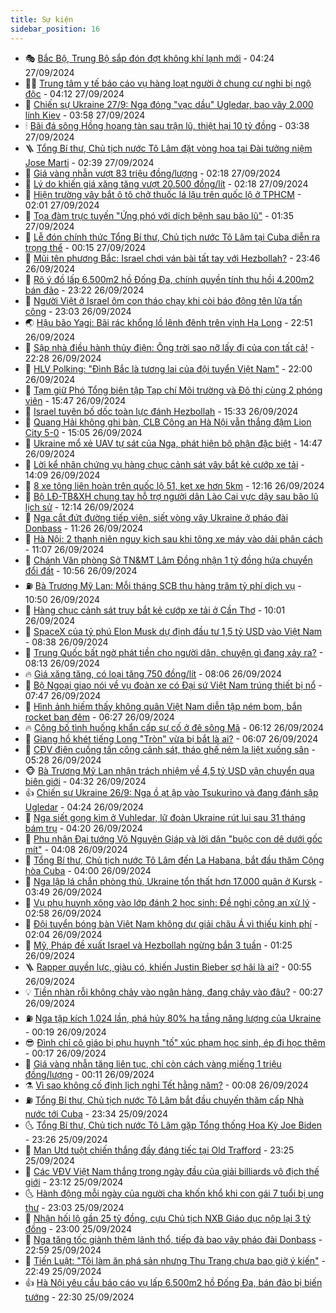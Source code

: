 ```yaml
---
title: Sự kiện
sidebar_position: 16
---
```


<!-- dantri-su-kien:START -->
- 🎭 [Bắc Bộ, Trung Bộ sắp đón đợt không khí lạnh mới](https://dantri.com.vn/xa-hoi/bac-bo-trung-bo-sap-don-dot-khong-khi-lanh-moi-20240927111102521.htm) - 04:24 27/09/2024
- 👨‍🏫 [Trung tâm y tế báo cáo vụ hàng loạt người ở chung cư nghi bị ngộ độc](https://dantri.com.vn/suc-khoe/trung-tam-y-te-bao-cao-vu-hang-loat-nguoi-o-chung-cu-nghi-bi-ngo-doc-20240926224715147.htm) - 04:12 27/09/2024
- 🌮 [Chiến sự Ukraine 27/9: Nga đóng &quot;vạc dầu&quot; Ugledar, bao vây 2.000 lính Kiev](https://dantri.com.vn/the-gioi/chien-su-ukraine-279-nga-dong-vac-dau-ugledar-bao-vay-2000-linh-kiev-20240927104956360.htm) - 03:58 27/09/2024
- 🕯 [Bãi đá sông Hồng hoang tàn sau trận lũ, thiệt hại 10 tỷ đồng](https://dantri.com.vn/du-lich/bai-da-song-hong-hoang-tan-sau-tran-lu-thiet-hai-10-ty-dong-20240927103209573.htm) - 03:38 27/09/2024
- 🪜 [Tổng Bí thư, Chủ tịch nước Tô Lâm đặt vòng hoa tại Đài tưởng niệm Jose Marti](https://dantri.com.vn/xa-hoi/tong-bi-thu-chu-tich-nuoc-to-lam-dat-vong-hoa-tai-dai-tuong-niem-jose-marti-20240927093858612.htm) - 02:39 27/09/2024
- 🐘 [Giá vàng nhẫn vượt 83 triệu đồng/lượng](https://dantri.com.vn/kinh-doanh/gia-vang-nhan-vuot-83-trieu-dongluong-20240927072100437.htm) - 02:18 27/09/2024
- 🤔 [Lý do khiến giá xăng tăng vượt 20.500 đồng/lít](https://dantri.com.vn/kinh-doanh/ly-do-khien-gia-xang-tang-vuot-20500-donglit-20240927085734162.htm) - 02:18 27/09/2024
- 🧠 [Hiện trường vây bắt ô tô chở thuốc lá lậu trên quốc lộ ở TPHCM](https://dantri.com.vn/phap-luat/hien-truong-vay-bat-o-to-cho-thuoc-la-lau-tren-quoc-lo-o-tphcm-20240927085022716.htm) - 02:01 27/09/2024
- 📝 [Tọa đàm trực tuyến &quot;Ứng phó với dịch bệnh sau bão lũ&quot;](https://dantri.com.vn/suc-khoe/toa-dam-truc-tuyen-ung-pho-voi-dich-benh-sau-bao-lu-20240926200846618.htm) - 01:35 27/09/2024
- 🦏 [Lễ đón chính thức Tổng Bí thư, Chủ tịch nước Tô Lâm tại Cuba diễn ra trọng thể](https://dantri.com.vn/xa-hoi/le-don-chinh-thuc-tong-bi-thu-chu-tich-nuoc-to-lam-tai-cuba-dien-ra-trong-the-20240927071455628.htm) - 00:15 27/09/2024
- 🥰 [Mũi tên phương Bắc: Israel chơi ván bài tất tay với Hezbollah?](https://dantri.com.vn/the-gioi/mui-ten-phuong-bac-israel-choi-van-bai-tat-tay-voi-hezbollah-20240925225109756.htm) - 23:46 26/09/2024
- 🤗 [Rõ ý đồ lấp 6.500m2 hồ Đống Đa, chính quyền tính thu hồi 4.200m2 bán đảo](https://dantri.com.vn/xa-hoi/ro-y-do-lap-6500m2-ho-dong-da-chinh-quyen-tinh-thu-hoi-4200m2-ban-dao-20240927002111315.htm) - 23:22 26/09/2024
- 🌈 [Người Việt ở Israel ôm con tháo chạy khi còi báo động tên lửa tấn công](https://dantri.com.vn/doi-song/nguoi-viet-o-israel-om-con-thao-chay-khi-coi-bao-dong-ten-lua-tan-cong-20240926165752827.htm) - 23:03 26/09/2024
- 🌏 [Hậu bão Yagi: Bãi rác khổng lồ lênh đênh trên vịnh Hạ Long](https://dantri.com.vn/xa-hoi/hau-bao-yagi-bai-rac-khong-lo-lenh-denh-tren-vinh-ha-long-20240925191646950.htm) - 22:51 26/09/2024
- 💄 [Sập nhà điều hành thủy điện: Ông trời sao nỡ lấy đi của con tất cả!](https://dantri.com.vn/tam-long-nhan-ai/sap-nha-dieu-hanh-thuy-dien-ong-troi-sao-no-lay-di-cua-con-tat-ca-20240926184412595.htm) - 22:28 26/09/2024
- 👺 [HLV Polking: &quot;Đình Bắc là tương lai của đội tuyển Việt Nam&quot;](https://dantri.com.vn/the-thao/hlv-polking-dinh-bac-la-tuong-lai-cua-doi-tuyen-viet-nam-20240926224127779.htm) - 22:00 26/09/2024
- 👹 [Tạm giữ Phó Tổng biên tập Tạp chí Môi trường và Đô thị cùng 2 phóng viên](https://dantri.com.vn/phap-luat/tam-giu-pho-tong-bien-tap-tap-chi-moi-truong-va-do-thi-cung-2-phong-vien-20240926223658672.htm) - 15:47 26/09/2024
- 🌊 [Israel tuyên bố dốc toàn lực đánh Hezbollah](https://dantri.com.vn/the-gioi/israel-tuyen-bo-doc-toan-luc-danh-hezbollah-20240926222131905.htm) - 15:33 26/09/2024
- 🤠 [Quang Hải không ghi bàn, CLB Công an Hà Nội vẫn thắng đậm Lion City 5-0](https://dantri.com.vn/the-thao/quang-hai-khong-ghi-ban-clb-cong-an-ha-noi-van-thang-dam-lion-city-5-0-20240926220505486.htm) - 15:05 26/09/2024
- 🎊 [Ukraine mổ xẻ UAV tự sát của Nga, phát hiện bộ phận đặc biệt](https://dantri.com.vn/the-gioi/ukraine-mo-xe-uav-tu-sat-cua-nga-phat-hien-bo-phan-dac-biet-20240926214506873.htm) - 14:47 26/09/2024
- 🐘 [Lời kể nhân chứng vụ hàng chục cảnh sát vây bắt kẻ cướp xe tải](https://dantri.com.vn/xa-hoi/loi-ke-nhan-chung-vu-hang-chuc-canh-sat-vay-bat-ke-cuop-xe-tai-20240926194924537.htm) - 14:09 26/09/2024
- 💂 [8 xe tông liên hoàn trên quốc lộ 51, kẹt xe hơn 5km](https://dantri.com.vn/xa-hoi/8-xe-tong-lien-hoan-tren-quoc-lo-51-ket-xe-hon-5km-20240926190429058.htm) - 12:16 26/09/2024
- 👹 [Bộ LĐ-TB&amp;XH chung tay hỗ trợ người dân Lào Cai vực dậy sau bão lũ lịch sử](https://dantri.com.vn/an-sinh/bo-ld-tbxh-chung-tay-ho-tro-nguoi-dan-lao-cai-vuc-day-sau-bao-lu-lich-su-20240926183023023.htm) - 12:14 26/09/2024
- 🦒 [Nga cắt đứt đường tiếp viện, siết vòng vây Ukraine ở pháo đài Donbass](https://dantri.com.vn/the-gioi/nga-cat-dut-duong-tiep-vien-siet-vong-vay-ukraine-o-phao-dai-donbass-20240926171104559.htm) - 11:26 26/09/2024
- 🗽 [Hà Nội: 2 thanh niên nguy kịch sau khi tông xe máy vào dải phân cách](https://dantri.com.vn/xa-hoi/ha-noi-2-thanh-nien-nguy-kich-sau-khi-tong-xe-may-vao-dai-phan-cach-20240926175827330.htm) - 11:07 26/09/2024
- 💄 [Chánh Văn phòng Sở TN&amp;MT Lâm Đồng nhận 1 tỷ đồng hứa chuyển đổi đất](https://dantri.com.vn/phap-luat/chanh-van-phong-so-tnmt-lam-dong-nhan-1-ty-dong-hua-chuyen-doi-dat-20240926172925654.htm) - 10:56 26/09/2024
- ⛽️ [Bà Trương Mỹ Lan: Mỗi tháng SCB thu hàng trăm tỷ phí dịch vụ](https://dantri.com.vn/phap-luat/ba-truong-my-lan-moi-thang-scb-thu-hang-tram-ty-phi-dich-vu-20240926165205796.htm) - 10:50 26/09/2024
- 🥷 [Hàng chục cảnh sát truy bắt kẻ cướp xe tải ở Cần Thơ](https://dantri.com.vn/phap-luat/hang-chuc-canh-sat-truy-bat-ke-cuop-xe-tai-o-can-tho-20240926164131226.htm) - 10:01 26/09/2024
- 🤖 [SpaceX của tỷ phú Elon Musk dự định đầu tư 1,5 tỷ USD vào Việt Nam](https://dantri.com.vn/kinh-doanh/spacex-cua-ty-phu-elon-musk-du-dinh-dau-tu-15-ty-usd-vao-viet-nam-20240926123843363.htm) - 08:38 26/09/2024
- 🌊 [Trung Quốc bất ngờ phát tiền cho người dân, chuyện gì đang xảy ra?](https://dantri.com.vn/kinh-doanh/trung-quoc-bat-ngo-phat-tien-cho-nguoi-dan-chuyen-gi-dang-xay-ra-20240926140606775.htm) - 08:13 26/09/2024
- 🔥 [Giá xăng tăng, có loại tăng 750 đồng/lít](https://dantri.com.vn/kinh-doanh/gia-xang-tang-co-loai-tang-750-donglit-20240926140917060.htm) - 08:06 26/09/2024
- 🦏 [Bộ Ngoại giao nói về vụ đoàn xe có Đại sứ Việt Nam trúng thiết bị nổ](https://dantri.com.vn/xa-hoi/bo-ngoai-giao-noi-ve-vu-doan-xe-co-dai-su-viet-nam-trung-thiet-bi-no-20240926143529012.htm) - 07:47 26/09/2024
- 🐘 [Hình ảnh hiếm thấy không quân Việt Nam diễn tập ném bom, bắn rocket ban đêm](https://dantri.com.vn/xa-hoi/hinh-anh-hiem-thay-khong-quan-viet-nam-dien-tap-nem-bom-ban-rocket-ban-dem-20240926091928938.htm) - 06:27 26/09/2024
- 🔥 [Công bố tình huống khẩn cấp sự cố ở đê sông Mã](https://dantri.com.vn/xa-hoi/cong-bo-tinh-huong-khan-cap-su-co-o-de-song-ma-20240926122713640.htm) - 06:12 26/09/2024
- 💼 [Giang hồ khét tiếng Long &quot;Tròn&quot; vừa bị bắt là ai?](https://dantri.com.vn/phap-luat/giang-ho-khet-tieng-long-tron-vua-bi-bat-la-ai-20240926123408437.htm) - 06:07 26/09/2024
- 🚀 [CĐV điên cuồng tấn công cảnh sát, tháo ghế ném la liệt xuống sân](https://dantri.com.vn/the-thao/cdv-dien-cuong-tan-cong-canh-sat-thao-ghe-nem-la-liet-xuong-san-20240926122816864.htm) - 05:28 26/09/2024
- 🐵 [Bà Trương Mỹ Lan nhận trách nhiệm về 4,5 tỷ USD vận chuyển qua biên giới](https://dantri.com.vn/phap-luat/ba-truong-my-lan-nhan-trach-nhiem-ve-45-ty-usd-van-chuyen-qua-bien-gioi-20240926111309446.htm) - 04:32 26/09/2024
- 👍 [Chiến sự Ukraine 26/9: Nga ồ ạt ập vào Tsukurino và đang đánh sập Ugledar](https://dantri.com.vn/the-gioi/chien-su-ukraine-269-nga-o-at-ap-vao-tsukurino-va-dang-danh-sap-ugledar-20240926094617830.htm) - 04:24 26/09/2024
- 🚦 [Nga siết gọng kìm ở Vuhledar, lữ đoàn Ukraine rút lui sau 31 tháng bám trụ](https://dantri.com.vn/the-gioi/nga-siet-gong-kim-o-vuhledar-lu-doan-ukraine-rut-lui-sau-31-thang-bam-tru-20240926110956198.htm) - 04:20 26/09/2024
- 🥸 [Phu nhân Đại tướng Võ Nguyên Giáp và lời dặn &quot;buộc con dê dưới gốc mít&quot;](https://dantri.com.vn/xa-hoi/phu-nhan-dai-tuong-vo-nguyen-giap-va-loi-dan-buoc-con-de-duoi-goc-mit-20240925165735297.htm) - 04:08 26/09/2024
- 🥷 [Tổng Bí thư, Chủ tịch nước Tô Lâm đến La Habana, bắt đầu thăm Cộng hòa Cuba](https://dantri.com.vn/xa-hoi/tong-bi-thu-chu-tich-nuoc-to-lam-den-la-habana-bat-dau-tham-cong-hoa-cuba-20240926110032520.htm) - 04:00 26/09/2024
- 🤡 [Nga lập lá chắn phòng thủ, Ukraine tổn thất hơn 17.000 quân ở Kursk](https://dantri.com.vn/the-gioi/nga-lap-la-chan-phong-thu-ukraine-ton-that-hon-17000-quan-o-kursk-20240926080833592.htm) - 03:49 26/09/2024
- 🥳 [Vụ phụ huynh xông vào lớp đánh 2 học sinh: Đề nghị công an xử lý](https://dantri.com.vn/giao-duc/vu-phu-huynh-xong-vao-lop-danh-2-hoc-sinh-de-nghi-cong-an-xu-ly-20240926090514769.htm) - 02:58 26/09/2024
- 🤩 [Đội tuyển bóng bàn Việt Nam không dự giải châu Á vì thiếu kinh phí](https://dantri.com.vn/the-thao/doi-tuyen-bong-ban-viet-nam-khong-du-giai-chau-a-vi-thieu-kinh-phi-20240926002409497.htm) - 02:04 26/09/2024
- 🎡 [Mỹ, Pháp đề xuất Israel và Hezbollah ngừng bắn 3 tuần](https://dantri.com.vn/the-gioi/my-phap-de-xuat-israel-va-hezbollah-ngung-ban-3-tuan-20240926082430123.htm) - 01:25 26/09/2024
- 🪜 [Rapper quyền lực, giàu có, khiến Justin Bieber sợ hãi là ai?](https://dantri.com.vn/giai-tri/rapper-quyen-luc-giau-co-khien-justin-bieber-so-hai-la-ai-20240925231224338.htm) - 00:55 26/09/2024
- 💡 [Tiền nhàn rỗi không chảy vào ngân hàng, đang chảy vào đâu?](https://dantri.com.vn/kinh-doanh/tien-nhan-roi-khong-chay-vao-ngan-hang-dang-chay-vao-dau-20240925145913144.htm) - 00:27 26/09/2024
- ⛽️ [Nga tập kích 1.024 lần, phá hủy 80% hạ tầng năng lượng của Ukraine](https://dantri.com.vn/the-gioi/nga-tap-kich-1024-lan-pha-huy-80-ha-tang-nang-luong-cua-ukraine-20240926070311134.htm) - 00:19 26/09/2024
- 😎 [Đình chỉ cô giáo bị phụ huynh &quot;tố&quot; xúc phạm học sinh, ép đi học thêm](https://dantri.com.vn/giao-duc/dinh-chi-co-giao-bi-phu-huynh-to-xuc-pham-hoc-sinh-ep-di-hoc-them-20240926070425238.htm) - 00:17 26/09/2024
- 🗽 [Giá vàng nhẫn tăng liên tục, chỉ còn cách vàng miếng 1 triệu đồng/lượng](https://dantri.com.vn/kinh-doanh/gia-vang-nhan-tang-lien-tuc-chi-con-cach-vang-mieng-1-trieu-dongluong-20240925224341226.htm) - 00:11 26/09/2024
- ⚗️ [Vì sao không cố định lịch nghỉ Tết hằng năm?](https://dantri.com.vn/lao-dong-viec-lam/vi-sao-khong-co-dinh-lich-nghi-tet-hang-nam-20240926065628547.htm) - 00:08 26/09/2024
- ⛽️ [Tổng Bí thư, Chủ tịch nước Tô Lâm bắt đầu chuyến thăm cấp Nhà nước tới Cuba](https://dantri.com.vn/xa-hoi/tong-bi-thu-chu-tich-nuoc-to-lam-bat-dau-chuyen-tham-cap-nha-nuoc-toi-cuba-20240926063346126.htm) - 23:34 25/09/2024
- 🌜 [Tổng Bí thư, Chủ tịch nước Tô Lâm gặp Tổng thống Hoa Kỳ Joe Biden](https://dantri.com.vn/xa-hoi/tong-bi-thu-chu-tich-nuoc-to-lam-gap-tong-thong-hoa-ky-joe-biden-20240926062522931.htm) - 23:26 25/09/2024
- 🦩 [Man Utd tuột chiến thắng đầy đáng tiếc tại Old Trafford](https://dantri.com.vn/the-thao/man-utd-tuot-chien-thang-day-dang-tiec-tai-old-trafford-20240926062118584.htm) - 23:25 25/09/2024
- 🦒 [Các VĐV Việt Nam thắng trong ngày đầu của giải billiards vô địch thế giới](https://dantri.com.vn/the-thao/cac-vdv-viet-nam-thang-trong-ngay-dau-cua-giai-billiards-vo-dich-the-gioi-20240925225435970.htm) - 23:12 25/09/2024
- 🌜 [Hành động mỗi ngày của người cha khốn khổ khi con gái 7 tuổi bị ung thư](https://dantri.com.vn/tam-long-nhan-ai/hanh-dong-moi-ngay-cua-nguoi-cha-khon-kho-khi-con-gai-7-tuoi-bi-ung-thu-20240923151733594.htm) - 23:03 25/09/2024
- 🐎 [Nhận hối lộ gần 25 tỷ đồng, cựu Chủ tịch NXB Giáo dục nộp lại 3 tỷ đồng](https://dantri.com.vn/phap-luat/nhan-hoi-lo-gan-25-ty-dong-cuu-chu-tich-nxb-giao-duc-nop-lai-3-ty-dong-20240925210302351.htm) - 23:00 25/09/2024
- 🌋 [Nga tăng tốc giành thêm lãnh thổ, tiếp đà bao vây pháo đài Donbass](https://dantri.com.vn/the-gioi/nga-tang-toc-gianh-them-lanh-tho-tiep-da-bao-vay-phao-dai-donbass-20240926002702176.htm) - 22:59 25/09/2024
- 🧰 [Tiến Luật: &quot;Tôi làm ăn phá sản nhưng Thu Trang chưa bao giờ ý kiến&quot;](https://dantri.com.vn/giai-tri/tien-luat-toi-lam-an-pha-san-nhung-thu-trang-chua-bao-gio-y-kien-20240917021803206.htm) - 22:49 25/09/2024
- 👍 [Hà Nội yêu cầu báo cáo vụ lấp 6.500m2 hồ Đống Đa, bán đảo bị biến tướng](https://dantri.com.vn/xa-hoi/ha-noi-yeu-cau-bao-cao-vu-lap-6500m2-ho-dong-da-ban-dao-bi-bien-tuong-20240925165346720.htm) - 22:30 25/09/2024<!-- dantri-su-kien:END -->
